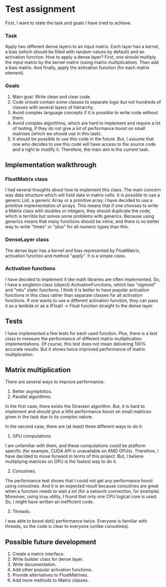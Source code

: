# Test assignment
First, I want to state the task and goals I have tried to achieve.

### Task
Apply two different dense layers to an input matrix. Each layer has a kernel, a bias (which should be filled with random values by default) and an activation function. How to apply a dense layer? First, one should multiply the input matrix by the kernel matrix (using matrix multiplication). Then add a bias matrix. And finally, apply the activation function (for each matrix element).

### Goals
1. Main goal: Write clean and clear code.
2. Code should contain some classes to separate logic but not hundreds of classes with several layers of hierarchy.
3. Avoid complex language concepts if it is possible to write code without them.
4. Avoid complex algorithms, which are hard to implement and require a lot of testing, if they do not give a lot of performance boost on small matrixes (which we should use in this task).
5. It should be possible to use this code in the future. But, I assume that one who decides to use this code will have access to the source code and a right to modify it. Therefore, the main aim is the current task.

## Implementation walkthrough
### FloatMatrix class
I had several thoughts about how to implement this class. The main concern was data structure which will hold data in matrix cells.
It is possible to use a generic List, a generic Array or a primitive array.
I have decided to use a primitive implementation of arrays. This means that if one chooses to write a Matrix class with doubles or integers, they should duplicate the code, which is terrible but solves some problems with generics. Because using generics means that many functions should be inline, and there is no better way to write "times" or "plus" for all numeric types than this.

### DenseLayer class
The dense layer has a kernel and bias represented by FloatMatrix, activation function and method "apply". It is a simple class.

### Activation functions
I have decided to implement it like math libraries are often implemented. So, I have a singleton class (object) ActivationFunctions, which has "sigmoid" and "relu" static functions. I think it is better to have popular activation functions in this class rather than separate classes for all activation functions. If one wants to use a different activation function, they can pass it as a lambda or as a (Float) -> Float function straight to the dense layer.

## Tests
I have implemented a few tests for each used function. Plus, there is a test class to measure the performance of different matrix multiplication implementations. Of course, this test does not mean delivering 100% accurate results. But it shows twice improved performance of matrix multiplication.

## Matrix multiplication
There are several ways to improve performance:
1. Better asymptotics.
2. Parallel algorithms.

In the first case, there exists the Strassen algorithm. But, it is hard to implement and should give a little performance boost on small matrices given in the task due to its complex nature.

In the second case, there are (at least) three different ways to do it:
1. GPU computations

I am unfamiliar with them, and these computations could be platform specific (for example, CUDA API is unavailable on AMD GPUs). Therefore, I have decided to move forward in terms of this project. But, I believe multiplying matrices on GPU is the fastest way to do it.

2. Coroutines.

The performance test shows that I could not get any performance boost using coroutines. And it is an expected result because coroutines are great when a function needs to wait a lot (for a network connection, for example). Moreover, using `btop` utility, I found that only one CPU logical core is used. So, I might have written an inefficient code.

3. Threads.

I was able to boost dot() performance twice. Everyone is familiar with threads, so the code is clear to everyone (unlike coroutines).

## Possible future development
1. Create a matrix interface.
2. Write builder class for dense layer.
3. Write documentation.
4. Add other popular activation functions.
5. Provide alternatives to FloatMatrixes.
6. Add more methods to Matrix classes.